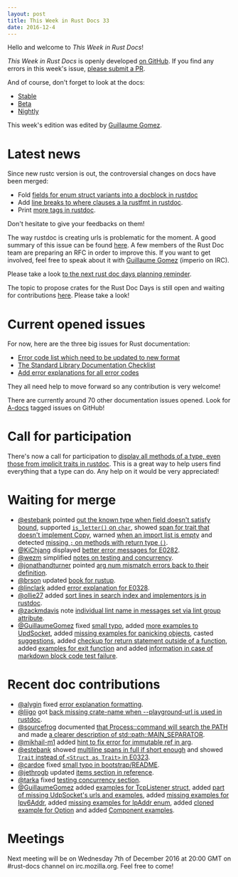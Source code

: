 ```yaml
---
layout: post
title: This Week in Rust Docs 33
date: 2016-12-4
---
```


Hello and welcome to *This Week in Rust Docs*!

*This Week in Rust Docs* is openly developed [on GitHub](https://github.com/GuillaumeGomez/this-week-in-rust-docs).
If you find any errors in this week's issue, [please submit a PR](https://github.com/GuillaumeGomez/this-week-in-rust-docs/pulls).

And of course, don't forget to look at the docs:

* [Stable](https://doc.rust-lang.org/)
* [Beta](http://doc.rust-lang.org/beta/)
* [Nightly](http://doc.rust-lang.org/nightly/)

This week's edition was edited by [Guillaume Gomez](https://github.com/GuillaumeGomez).

# Latest news

Since new rustc version is out, the controversial changes on docs have been merged:

 * Fold [fields for enum struct variants into a docblock in rustdoc](https://github.com/rust-lang/rust/pull/37728)
 * Add [line breaks to where clauses a la rustfmt in rustdoc](https://github.com/rust-lang/rust/pull/37190).
 * Print [more tags in rustdoc](https://github.com/rust-lang/rust/pull/37134).

Don't hesitate to give your feedbacks on them!


The way rustdoc is creating urls is problematic for the moment. A good summary of this issue can be found [here](https://github.com/rust-lang/rust/issues/36417). A few members of the Rust Doc team are preparing an RFC in order to improve this. If you want to get involved, feel free to speak about it with [Guillaume Gomez](https://github.com/GuillaumeGomez) (imperio on IRC).

Please take a look [to the next rust doc days planning reminder](https://users.rust-lang.org/t/reminder-planning-the-next-rust-doc-days/6901).

The topic to propose crates for the Rust Doc Days is still open and waiting for contributions [here](https://users.rust-lang.org/t/call-for-proposals-for-next-rust-doc-days-crates/6685). Please take a look!

# Current opened issues

For now, here are the three big issues for Rust documentation:

* [Error code list which need to be updated to new format](https://github.com/rust-lang/rust/issues/35233)
* [The Standard Library Documentation Checklist](https://github.com/rust-lang/rust/issues/29329)
* [Add error explanations for all error codes](https://github.com/rust-lang/rust/issues/32777)

They all need help to move forward so any contribution is very welcome!

There are currently around 70 other documentation issues opened. Look for [A-docs](https://github.com/rust-lang/rust/issues?q=is%3Aopen+is%3Aissue+label%3AA-docs) tagged issues on GitHub!

# Call for participation

There's now a call for participation to [display all methods of a type, even those from implicit traits in rustdoc](https://github.com/rust-lang/rust/issues/33772). This is a great way to help users find everything that a type can do. Any help on it would be very appreciated!

# Waiting for merge

* [@estebank](https://github.com/estebank) pointed [out the known type when field doesn't satisfy bound](https://github.com/rust-lang/rust/pull/38150), supported [`is_letter()` on `char`](https://github.com/rust-lang/rust/pull/38125), showed [span for trait that doesn't implement Copy](https://github.com/rust-lang/rust/pull/37493), warned [when an import list is empty](https://github.com/rust-lang/rust/pull/38085) and detected [missing `;` on methods with return type `()`](https://github.com/rust-lang/rust/pull/36409).
* [@KiChjang](https://github.com/KiChjang) displayed [better error messages for E0282](https://github.com/rust-lang/rust/pull/38057).
* [@wezm](https://github.com/wezm) simplified [notes on testing and concurrency](https://github.com/rust-lang/rust/pull/38013).
* [@jonathandturner](https://github.com/jonathandturner) pointed [arg num mismatch errors back to their definition](https://github.com/rust-lang/rust/pull/38121).
* [@brson](https://github.com/brson) updated [book for rustup](https://github.com/rust-lang/rust/pull/38122).
* [@linclark](https://github.com/linclark) added [error explanation for E0328](https://github.com/rust-lang/rust/pull/38108).
* [@ollie27](https://github.com/ollie27) added [sort lines in search index and implementors js in rustdoc](https://github.com/rust-lang/rust/pull/38105).
* [@zackmdavis](https://github.com/zackmdavis) note [individual lint name in messages set via lint group attribute](https://github.com/rust-lang/rust/pull/38103).
* [@GuillaumeGomez](https://github.com/GuillaumeGomez) fixed [small typo](https://github.com/rust-lang/rust/pull/38153), added [more examples to UpdSocket](https://github.com/rust-lang/rust/pull/38067), added [missing examples for panicking objects](https://github.com/rust-lang/rust/pull/38123), casted [suggestions](https://github.com/rust-lang/rust/pull/38099), added [checkup for return statement outside of a function](https://github.com/rust-lang/rust/pull/37780), added [examples for exit function](https://github.com/rust-lang/rust/pull/38151) and added [information in case of markdown block code test failure](https://github.com/rust-lang/rust/pull/36320).

# Recent doc contributions

* [@alygin](https://github.com/alygin) fixed [error explanation formatting](https://github.com/rust-lang/rust/pull/38007).
* [@liigo](https://github.com/liigo) got [back missing crate-name when --playground-url is used in rustdoc](https://github.com/rust-lang/rust/pull/37911).
* [@sourcefrog](https://github.com/sourcefrog) documented [that Process::command will search the PATH](https://github.com/rust-lang/rust/pull/38018) and made [a clearer description of std::path::MAIN_SEPARATOR](https://github.com/rust-lang/rust/pull/38019).
* [@mikhail-m1](https://github.com/mikhail-m1) added [hint to fix error for immutable ref in arg](https://github.com/rust-lang/rust/pull/37863).
* [@estebank](https://github.com/estebank) showed [multiline spans in full if short enough](https://github.com/rust-lang/rust/pull/37369) and showed [`Trait` instead of `<Struct as Trait>` in E0323](https://github.com/rust-lang/rust/pull/38065).
* [@cardoe](https://github.com/cardoe) fixed [small typo in bootstrap/README](https://github.com/rust-lang/rust/pull/38073).
* [@jethrogb](https://github.com/jethrogb) updated [items section in reference](https://github.com/rust-lang/rust/pull/38130).
* [@tarka](https://github.com/tarka) fixed [testing concurrency section](https://github.com/rust-lang/rust/pull/38112).
* [@GuillaumeGomez](https://github.com/GuillaumeGomez) added [examples for TcpListener struct](https://github.com/rust-lang/rust/pull/37983), added [part of missing UdpSocket's urls and examples](https://github.com/rust-lang/rust/pull/38020), added [missing examples for Ipv6Addr](https://github.com/rust-lang/rust/pull/37859), added [missing examples for IpAddr enum](https://github.com/rust-lang/rust/pull/38077), added [cloned example for Option](https://github.com/rust-lang/rust/pull/38090) and added [Component examples](https://github.com/rust-lang/rust/pull/38141).

# Meetings

Next meeting will be on Wednesday 7th of December 2016 at 20:00 GMT on #rust-docs channel on irc.mozilla.org. Feel free to come!
